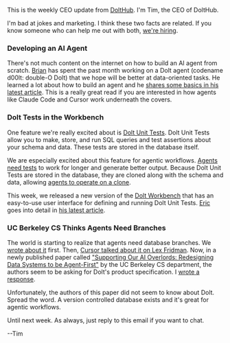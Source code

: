 This is the weekly CEO update from [DoltHub](https://www.dolthub.com/). I'm Tim, the CEO of DoltHub. 

I'm bad at jokes and marketing. I think these two facts are related. If you know someone who can help me out with both, [we're hiring](https://www.linkedin.com/jobs/view/4299619875/).

### Developing an AI Agent

There's not much content on the internet on how to build an AI agent from scratch. [Brian](https://www.dolthub.com/team#brian) has spent the past month working on a Dolt agent (codename d00lt: double-O Dolt) that we hope will be better at data-oriented tasks. He learned a lot about how to build an agent and he [shares some basics in his latest article](https://www.dolthub.com/blog/2025-09-19-agentic-development/). This is a really great read if you are interested in how agents like Claude Code and Cursor work underneath the covers.

### Dolt Tests in the Workbench

One feature we're really excited about is [Dolt Unit Tests](https://www.dolthub.com/blog/2025-08-29-unit-testing-dolt-database/). Dolt Unit Tests allow you to make, store, and run SQL queries and test assertions about your schema and data. These tests are stored in the database itself. 

We are especially excited about this feature for agentic workflows. [Agents need tests](https://www.dolthub.com/blog/2025-08-06-agents-need-tests/) to work for longer and generate better output. Because Dolt Unit Tests are stored in the database, they are cloned along with the schema and data, allowing [agents to operate on a clone](https://www.dolthub.com/blog/2025-08-25-agents-need-clones/).

This week, we released a new version of the [Dolt Workbench](https://github.com/dolthub/dolt-workbench) that has an easy-to-use user interface for defining and running Dolt Unit Tests. [Eric](https://www.dolthub.com/team#eric) goes into detail in [his latest article](https://www.dolthub.com/blog/2025-09-23-dolt-tests-in-workbench/).

### UC Berkeley CS Thinks Agents Need Branches

The world is starting to realize that agents need database branches. We [wrote about it](https://www.dolthub.com/blog/2025-03-17-dolt-agentic-workflows/) first. Then, [Cursor talked about it on Lex Fridman](https://www.dolthub.com/blog/2025-06-05-cursor-database-branches/). Now, in a newly published paper called ["Supporting Our AI Overlords: Redesigning Data Systems to be Agent-First"](https://arxiv.org/pdf/2509.00997) by the UC Berkeley CS department, the authors seem to be asking for Dolt's product specification. I [wrote a response](https://www.dolthub.com/blog/2025-09-24-berkeley-cs-agents-need-branches/). 

Unfortunately, the authors of this paper did not seem to know about Dolt. Spread the word. A version controlled database exists and it's great for agentic workflows.

Until next week. As always, just reply to this email if you want to chat.

--Tim